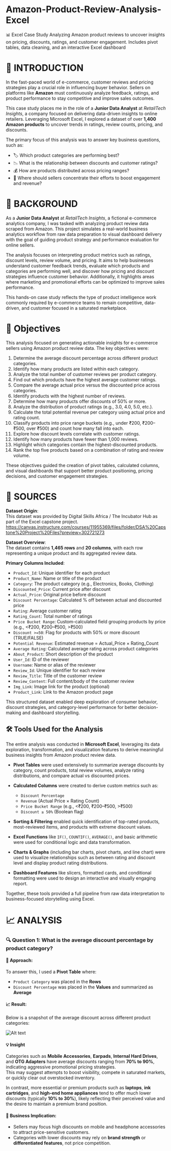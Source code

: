 # Amazon-Product-Review-Analysis-Excel
📊 Excel Case Study  Analyzing Amazon product reviews to uncover insights on pricing, discounts, ratings, and customer engagement. Includes pivot tables, data cleaning, and an interactive Excel dashboard

# 📘 INTRODUCTION

In the fast-paced world of e-commerce, customer reviews and pricing strategies play a crucial role in influencing buyer behavior. Sellers on platforms like **Amazon** must continuously analyze feedback, ratings, and product performance to stay competitive and improve sales outcomes.

This case study places me in the role of a **Junior Data Analyst** at *RetailTech Insights*, a company focused on delivering data-driven insights to online retailers. Leveraging Microsoft Excel, I explored a dataset of over **1,400 Amazon products** to uncover trends in ratings, review counts, pricing, and discounts.

The primary focus of this analysis was to answer key business questions, such as:

- 🏷️ Which product categories are performing best?  
- 📉 What is the relationship between discounts and customer ratings?  
- 💰 How are products distributed across pricing ranges?  
- 🎯 Where should sellers concentrate their efforts to boost engagement and revenue?

# 🏢 BACKGROUND

As a **Junior Data Analyst** at *RetailTech Insights*, a fictional e-commerce analytics company, I was tasked with analyzing product review data scraped from Amazon. This project simulates a real-world business analytics workflow from raw data preparation to visual dashboard delivery with the goal of guiding product strategy and performance evaluation for online sellers.

The analysis focuses on interpreting product metrics such as ratings, discount levels, review volume, and pricing. It aims to help businesses understand customer feedback trends, evaluate which products and categories are performing well, and discover how pricing and discount strategies influence customer behavior. Additionally, it highlights areas where marketing and promotional efforts can be optimized to improve sales performance.

This hands-on case study reflects the type of product intelligence work commonly required by e-commerce teams to remain competitive, data-driven, and customer focused in a saturated marketplace.

# 🎯 Objectives

This analysis focused on generating actionable insights for e-commerce sellers using Amazon product review data. The key objectives were:

1. Determine the average discount percentage across different product categories.  
2. Identify how many products are listed within each category.  
3. Analyze the total number of customer reviews per product category.  
4. Find out which products have the highest average customer ratings.  
5. Compare the average actual price versus the discounted price across categories.  
6. Identify products with the highest number of reviews.  
7. Determine how many products offer discounts of 50% or more.  
8. Analyze the distribution of product ratings (e.g., 3.0, 4.0, 5.0, etc.).  
9. Calculate the total potential revenue per category using actual price and rating count.  
10. Classify products into price range buckets (e.g., under ₹200, ₹200–₹500, over ₹500) and count how many fall into each.  
11. Explore how discount levels correlate with customer ratings.  
12. Identify how many products have fewer than 1,000 reviews.  
13. Highlight which categories contain the highest-discounted products.  
14. Rank the top five products based on a combination of rating and review volume.

These objectives guided the creation of pivot tables, calculated columns, and visual dashboards that support better product positioning, pricing decisions, and customer engagement strategies.

# 📂 SOURCES

**Dataset Origin**:  
This dataset was provided by Digital Skills Africa / The Incubator Hub as part of the Excel capstone project. https://canvas.instructure.com/courses/11955369/files/folder/DSA%20Capstone%20Project%20Files?preview=302721273

**Dataset Overview**:  
The dataset contains **1,465 rows** and **20 columns**, with each row representing a unique product and its aggregated review data.

**Primary Columns Included**:

- `Product_Id`: Unique identifier for each product  
- `Product_Name`: Name or title of the product  
- `Category`: The product category (e.g., Electronics, Books, Clothing)  
- `Discounted_Price`: Current price after discount  
- `Actual_Price`: Original price before discount  
- `Discount Percentage`: Calculated % off between actual and discounted price  
- `Rating`: Average customer rating  
- `Rating_Count`: Total number of ratings  
- `Price Bucket Range`: Custom-calculated field grouping products by price (e.g., <₹200, ₹200–₹500, >₹500)  
- `Discount >=50`: Flag for products with 50% or more discount (TRUE/FALSE)  
- `Potential Revenue`: Estimated revenue = Actual_Price × Rating_Count  
- `Average Rating`: Calculated average rating across product categories  
- `About_Product`: Short description of the product  
- `User_Id`: ID of the reviewer  
- `Username`: Name or alias of the reviewer  
- `Review_Id`: Unique identifier for each review  
- `Review_Title`: Title of the customer review  
- `Review_Content`: Full content/body of the customer review  
- `Img_Link`: Image link for the product (optional)  
- `Product_Link`: Link to the Amazon product page

This structured dataset enabled deep exploration of consumer behavior, discount strategies, and category-level performance for better decision-making and dashboard storytelling.

## 🛠 Tools Used for the Analysis

The entire analysis was conducted in **Microsoft Excel**, leveraging its data exploration, transformation, and visualization features to derive meaningful business insights from Amazon product review data.

- **Pivot Tables** were used extensively to summarize average discounts by category, count products, total review volumes, analyze rating distributions, and compare actual vs discounted prices.

- **Calculated Columns** were created to derive custom metrics such as:
  - `Discount Percentage`
  - `Revenue` (Actual Price × Rating Count)
  - `Price Bucket Range` (e.g., <₹200, ₹200–₹500, >₹500)
  - `Discount ≥ 50%` (Boolean flag)

- **Sorting & Filtering** enabled quick identification of top-rated products, most-reviewed items, and products with extreme discount values.

- **Excel Functions** like `IF()`, `COUNTIF()`, `AVERAGE()`, and basic arithmetic were used for conditional logic and data transformation.

- **Charts & Graphs** (including bar charts, pivot charts, and line chart) were used to visualize relationships such as between rating and discount level and display product rating distributions.

- **Dashboard Features** like slicers, formatted cards, and conditional formatting were used to design an interactive and visually engaging report.

Together, these tools provided a full pipeline from raw data interpretation to business-focused storytelling using Excel.

# 📈 ANALYSIS

### 🔍 Question 1: What is the average discount percentage by product category?

#### 📌 Approach:
To answer this, I used a **Pivot Table** where:
- `Product Category` was placed in the **Rows**
- `Discount Percentage` was placed in the **Values** and summarized as **Average**

#### 📈 Result:
Below is a snapshot of the average discount across different product categories:

![Alt text](https://github.com/Akinlade-Opeyemi-Mary/Amazon-Product-Review-Analysis-Excel/blob/615e0caaaccbc0bcfe1ccbbf39e1b17b4ff6064a/AVERAGE%20PRODUCT%20CATEGORY.JPG)

#### 💡 Insight

Categories such as **Mobile Accessories**, **Earpads**, **Internal Hard Drives**, and **OTG Adapters** have average discounts ranging from **70% to 90%**, indicating aggressive promotional pricing strategies.  
This may suggest attempts to boost visibility, compete in saturated markets, or quickly clear out overstocked inventory.

In contrast, more essential or premium products such as **laptops**, **ink cartridges**, and **high-end home appliances** tend to offer much lower discounts (typically **10% to 30%**), likely reflecting their perceived value and the desire to maintain a premium brand position.


#### 🎯 Business Implication:
- Sellers may focus high discounts on mobile and headphone accessories to attract price-sensitive customers.
- Categories with lower discounts may rely on **brand strength** or **differentiated features**, not price competition.


